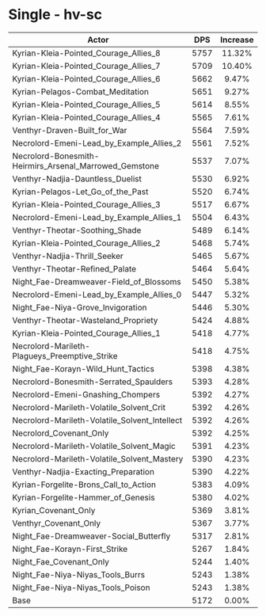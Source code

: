 # Single - hv-sc
| Actor | DPS | Increase |
|---|:---:|:---:|
|Kyrian-Kleia-Pointed_Courage_Allies_8|5757|11.32%|
|Kyrian-Kleia-Pointed_Courage_Allies_7|5709|10.40%|
|Kyrian-Kleia-Pointed_Courage_Allies_6|5662|9.47%|
|Kyrian-Pelagos-Combat_Meditation|5651|9.27%|
|Kyrian-Kleia-Pointed_Courage_Allies_5|5614|8.55%|
|Kyrian-Kleia-Pointed_Courage_Allies_4|5565|7.61%|
|Venthyr-Draven-Built_for_War|5564|7.59%|
|Necrolord-Emeni-Lead_by_Example_Allies_2|5561|7.52%|
|Necrolord-Bonesmith-Heirmirs_Arsenal_Marrowed_Gemstone|5537|7.07%|
|Venthyr-Nadjia-Dauntless_Duelist|5530|6.92%|
|Kyrian-Pelagos-Let_Go_of_the_Past|5520|6.74%|
|Kyrian-Kleia-Pointed_Courage_Allies_3|5517|6.67%|
|Necrolord-Emeni-Lead_by_Example_Allies_1|5504|6.43%|
|Venthyr-Theotar-Soothing_Shade|5489|6.14%|
|Kyrian-Kleia-Pointed_Courage_Allies_2|5468|5.74%|
|Venthyr-Nadjia-Thrill_Seeker|5465|5.67%|
|Venthyr-Theotar-Refined_Palate|5464|5.64%|
|Night_Fae-Dreamweaver-Field_of_Blossoms|5450|5.38%|
|Necrolord-Emeni-Lead_by_Example_Allies_0|5447|5.32%|
|Night_Fae-Niya-Grove_Invigoration|5446|5.30%|
|Venthyr-Theotar-Wasteland_Propriety|5424|4.88%|
|Kyrian-Kleia-Pointed_Courage_Allies_1|5418|4.77%|
|Necrolord-Marileth-Plagueys_Preemptive_Strike|5418|4.75%|
|Night_Fae-Korayn-Wild_Hunt_Tactics|5398|4.38%|
|Necrolord-Bonesmith-Serrated_Spaulders|5393|4.28%|
|Necrolord-Emeni-Gnashing_Chompers|5392|4.27%|
|Necrolord-Marileth-Volatile_Solvent_Crit|5392|4.26%|
|Necrolord-Marileth-Volatile_Solvent_Intellect|5392|4.26%|
|Necrolord_Covenant_Only|5392|4.25%|
|Necrolord-Marileth-Volatile_Solvent_Magic|5391|4.23%|
|Necrolord-Marileth-Volatile_Solvent_Mastery|5390|4.23%|
|Venthyr-Nadjia-Exacting_Preparation|5390|4.22%|
|Kyrian-Forgelite-Brons_Call_to_Action|5383|4.09%|
|Kyrian-Forgelite-Hammer_of_Genesis|5380|4.02%|
|Kyrian_Covenant_Only|5369|3.81%|
|Venthyr_Covenant_Only|5367|3.77%|
|Night_Fae-Dreamweaver-Social_Butterfly|5317|2.81%|
|Night_Fae-Korayn-First_Strike|5267|1.84%|
|Night_Fae_Covenant_Only|5244|1.40%|
|Night_Fae-Niya-Niyas_Tools_Burrs|5243|1.38%|
|Night_Fae-Niya-Niyas_Tools_Poison|5243|1.38%|
|Base|5172|0.00%|
